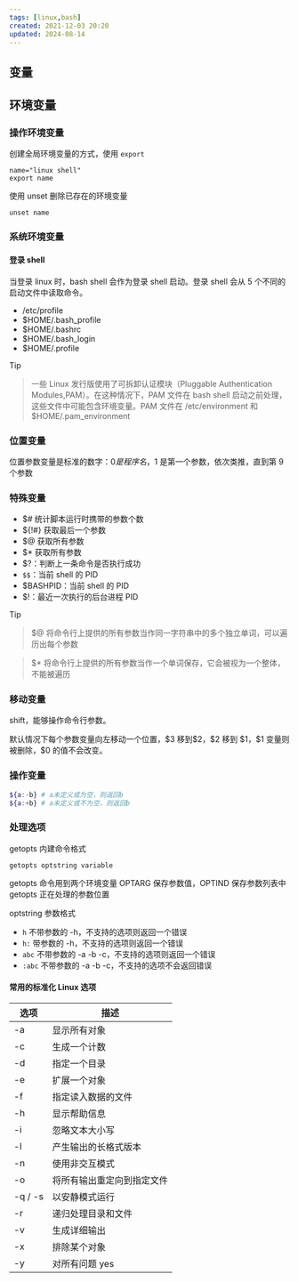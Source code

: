```yaml
---
tags: [linux,bash]
created: 2021-12-03 20:20
updated: 2024-08-14
---
```


## 变量

## 环境变量

### 操作环境变量

创建全局环境变量的方式，使用 `export`

```shell
name="linux shell"
export name
```

使用 unset 删除已存在的环境变量

```shell
unset name
```

### 系统环境变量

#### 登录 shell

当登录 linux 时，bash shell 会作为登录 shell 启动。登录 shell 会从 5 个不同的启动文件中读取命令。

- /etc/profile
- $HOME/.bash_profile
- $HOME/.bashrc
- $HOME/.bash_login
- $HOME/.profile

>[!tip]

>一些 Linux 发行版使用了可拆卸认证模块（Pluggable Authentication Modules,PAM）。在这种情况下，PAM 文件在 bash shell 启动之前处理，这些文件中可能包含环境变量。PAM 文件在 /etc/environment 和 $HOME/.pam_environment 

### 位置变量

位置参数变量是标准的数字：$0 是程序名，$1 是第一个参数，依次类推，直到第 9 个参数

### 特殊变量

- $# 统计脚本运行时携带的参数个数
- ${!#} 获取最后一个参数
- $@ 获取所有参数
- $* 获取所有参数
- $?：判断上一条命令是否执行成功
- `$$`：当前 shell 的 PID
- $BASHPID：当前 shell 的 PID
- $!：最近一次执行的后台进程 PID

>[!tip]

>$@ 将命令行上提供的所有参数当作同一字符串中的多个独立单词，可以遍历出每个参数

>$* 将命令行上提供的所有参数当作一个单词保存，它会被视为一个整体，不能被遍历

### 移动变量

shift，能够操作命令行参数。

默认情况下每个参数变量向左移动一个位置，$3 移到\$2，\$2 移到 \$1，\$1 变量则被删除，\$0 的值不会改变。

### 操作变量

```bash
${a:-b} # a未定义或为空，则返回b
${a:+b} # a未定义或不为空，则返回b
```

### 处理选项

getopts 内建命令格式

```shell
getopts optstring variable
```

getopts 命令用到两个环境变量 OPTARG 保存参数值，OPTIND 保存参数列表中 getopts 正在处理的参数位置

optstring 参数格式

- `h` 不带参数的 -h，不支持的选项则返回一个错误
- `h:` 带参数的 -h，不支持的选项则返回一个错误
- `abc` 不带参数的 -a -b -c，不支持的选项则返回一个错误
- `:abc` 不带参数的 -a -b -c，不支持的选项不会返回错误

#### 常用的标准化 Linux 选项

| 选项    | 描述                       |
| ------- | -------------------------- |
| -a      | 显示所有对象               |
| -c      | 生成一个计数               |
| -d      | 指定一个目录               |
| -e      | 扩展一个对象               |
| -f      | 指定读入数据的文件         |
| -h      | 显示帮助信息               |
| -i      | 忽略文本大小写             |
| -l      | 产生输出的长格式版本       |
| -n      | 使用非交互模式             |
| -o      | 将所有输出重定向到指定文件 |
| -q / -s | 以安静模式运行             |
| -r      | 递归处理目录和文件         |
| -v      | 生成详细输出               |
| -x      | 排除某个对象               |
| -y      | 对所有问题 yes             |